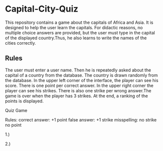 # Capital-City-Quiz
This repository contains a game about the capitals of Africa and Asia. 
It is designed to help the user learn the capitals. For didactic reasons, no multiple choice answers are provided, but the user must type in the capital of the displayed country.Thus, he also learns to write the names of the cities correctly.

## Rules
The user must enter a user name. Then he is repeatedly asked about the capital of a country from the database. The country is drawn randomly from the database. In the upper left corner of the interface, the player  can see his score. There is one point per correct answer. In the upper right corner the player can see his strikes. There is also one strike per wrong answer.The game is over when the player has 3 strikes. At the end, a ranking of the points is displayed.




Quiz Game


Rules: 
correct answer: +1 point
false answer: +1 strike 
misspelling: no strike no point 

1.) 

2.)
